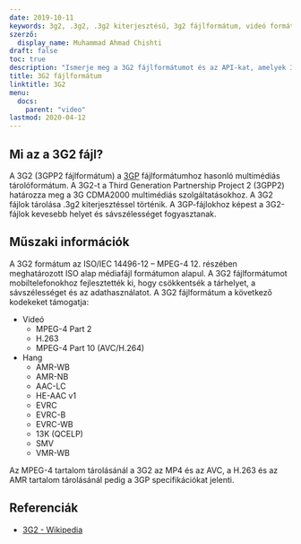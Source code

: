 ```yaml
---
date: 2019-10-11
keywords: 3g2, .3g2, .3g2 kiterjesztésű, 3g2 fájlformátum, videó formátum
szerző:
  display_name: Muhammad Ahmad Chishti
draft: false
toc: true
description: "Ismerje meg a 3G2 fájlformátumot és az API-kat, amelyek 3G2 fájlokat hozhatnak létre és nyithatnak meg."
title: 3G2 fájlformátum
linktitle: 3G2
menu:
  docs:
    parent: "video"
lastmod: 2020-04-12
---
```


## Mi az a 3G2 fájl? ##

A 3G2 (3GPP2 fájlformátum) a [3GP](/hu/video/3gp/) fájlformátumhoz hasonló multimédiás tárolóformátum. A 3G2-t a Third Generation Partnership Project 2 (3GPP2) határozza meg a 3G CDMA2000 multimédiás szolgáltatásokhoz. A 3G2 fájlok tárolása .3g2 kiterjesztéssel történik. A 3GP-fájlokhoz képest a 3G2-fájlok kevesebb helyet és sávszélességet fogyasztanak.

## Műszaki információk ##

A 3G2 formátum az ISO/IEC 14496-12 – MPEG-4 12. részében meghatározott ISO alap médiafájl formátumon alapul. A 3G2 fájlformátumot mobiltelefonokhoz fejlesztették ki, hogy csökkentsék a tárhelyet, a sávszélességet és az adathasználatot. A 3G2 fájlformátum a következő kodekeket támogatja:

- Videó
  - MPEG-4 Part 2
  - H.263
  - MPEG-4 Part 10 (AVC/H.264)
- Hang
  - AMR-WB
  - AMR-NB
  - AAC-LC
  - HE-AAC v1
  - EVRC
  - EVRC-B
  - EVRC-WB
  - 13K (QCELP)
  - SMV
  - VMR-WB

Az MPEG-4 tartalom tárolásánál a 3G2 az MP4 és az AVC, a H.263 és az AMR tartalom tárolásánál pedig a 3GP specifikációkat jelenti.

## Referenciák ##

- [3G2 - Wikipedia](https://en.wikipedia.org/wiki/3GP_and_3G2)

